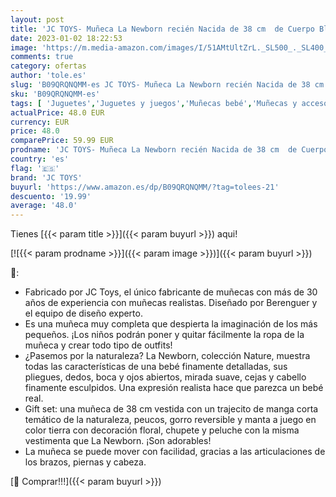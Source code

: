 ```yaml
---
layout: post
title: 'JC TOYS- Muñeca La Newborn recién Nacida de 38 cm  de Cuerpo Blando  colección Nature  con Ropa Floral  Chupete y Peluche  diseñada en España por Berenguer  +2 años'
date: 2023-01-02 18:22:53
image: 'https://m.media-amazon.com/images/I/51AMtUltZrL._SL500_._SL400_.jpg'
comments: true
category: ofertas
author: 'tole.es'
slug: 'B09QRQNQMM-es JC TOYS- Muñeca La Newborn recién Nacida de 38 cm de...'
sku: 'B09QRQNQMM-es'
tags: [ 'Juguetes','Juguetes y juegos','Muñecas bebé','Muñecas y accesorios','chupete','jc toys','🇪🇸', ]
actualPrice: 48.0 EUR
currency: EUR
price: 48.0
comparePrice: 59.99 EUR
prodname: 'JC TOYS- Muñeca La Newborn recién Nacida de 38 cm  de Cuerpo Blando  colección Nature  con Ropa Floral  Chupete y Peluche  diseñada en España por Berenguer  +2 años'
country: 'es'
flag: '🇪🇸'
brand: 'JC TOYS'
buyurl: 'https://www.amazon.es/dp/B09QRQNQMM/?tag=tolees-21'
descuento: '19.99'
average: '48.0'
---
```


Tienes [{{< param title >}}]({{< param buyurl >}}) aqui!

[![{{< param prodname >}}]({{< param image >}})]({{< param buyurl >}})

🔎:

- Fabricado por JC Toys, el único fabricante de muñecas con más de 30 años de experiencia con muñecas realistas. Diseñado por Berenguer y el equipo de diseño experto.
- Es una muñeca muy completa que despierta la imaginación de los más pequeños. ¡Los niños podrán poner y quitar fácilmente la ropa de la muñeca y crear todo tipo de outfits!
- ¿Pasemos por la naturaleza? La Newborn, colección Nature, muestra todas las características de una bebé finamente detalladas, sus pliegues, dedos, boca y ojos abiertos, mirada suave, cejas y cabello finamente esculpidos. Una expresión realista hace que parezca un bebé real.
- Gift set: una muñeca de 38 cm vestida con un trajecito de manga corta temático de la naturaleza, peucos, gorro reversible y manta a juego en color tierra con decoración floral, chupete y peluche con la misma vestimenta que La Newborn. ¡Son adorables!
- La muñeca se puede mover con facilidad, gracias a las articulaciones de los brazos, piernas y cabeza.

[🛒 Comprar!!!]({{< param buyurl >}})
